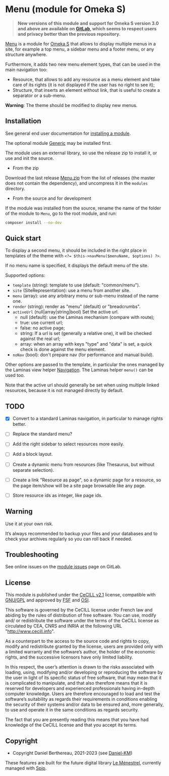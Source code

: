 Menu (module for Omeka S)
=========================

> __New versions of this module and support for Omeka S version 3.0 and above
> are available on [GitLab], which seems to respect users and privacy better
> than the previous repository.__

[Menu] is a module for [Omeka S] that allows to display multiple menus in a
site, for example a top menu, a sidebar menu and a footer menu, or any structure
anywhere.

Furthermore, it adds two new menu element types, that can be used in the main
navigation too:
- Resource, that allows to add any resource as a menu element and take care of
  its rights (it is not displayed if the user has no right to see it);
- Structure, that inserts an element without link, that is useful to create a
  separator or a sub-menu.

**Warning**: The theme should be modified to display new menus.


Installation
------------

See general end user documentation for [installing a module].

The optional module [Generic] may be installed first.

The module uses an external library, so use the release zip to install it, or
use and init the source.

* From the zip

Download the last release [Menu.zip] from the list of releases (the master does
not contain the dependency), and uncompress it in the `modules` directory.

* From the source and for development

If the module was installed from the source, rename the name of the folder of
the module to `Menu`, go to the root module, and run:

```sh
composer install --no-dev
```


Quick start
-----------

To display a second menu, it should be included in the right place in templates
of the theme with `<?= $this->navMenu($menuName, $options) ?>`.

If no menu name is specified, it displays the default menu of the site.

Supported options:
- `template` (string): template to use (default: "common/menu").
- `site` (SiteRepresentation): use a menu from another site.
- `menu` (array): use any arbitrary menu or sub-menu instead of the name one.
- `render` (string): render as "menu" (default) or "breadcrumbs".
- `activeUrl` (null|array|string|bool) Set the active url.
  - null (default): use the Laminas mechanism (compare with route);
  - true: use current url;
  - false: no active page;
  - string: If a url is set (generally a relative one), it will be checked
    against the real url;
  - array: when an array with keys "type" and "data" is set, a quick check is
    done against the menu element.
- `noNav` (bool): don't prepare nav (for performance and manual build).

Other options are passed to the template, in particular the ones managed by the
Laminas view helper [Navigation]. The Laminas helper `menu()` can be used too.

Note that the active url should generally be set when using multiple linked
resources, because it is not managed directly by default.


TODO
----

- [x] Convert to a standard Laminas navigation, in particular to manage rights better.
- [ ] Replace the standard menu?
- [ ] Add the right sidebar to select resources more easily.
- [ ] Add a block layout.
- [ ] Create a dynamic menu from resources (like Thesaurus, but without separate selection).
- [ ] Create a link "Resource as page", so a dynamic page for a resource, so the page item/show will be a site page browsable like any page.
- [ ] Store resource ids as integer, like page ids.


Warning
-------

Use it at your own risk.

It’s always recommended to backup your files and your databases and to check
your archives regularly so you can roll back if needed.


Troubleshooting
---------------

See online issues on the [module issues] page on GitLab.


License
-------

This module is published under the [CeCILL v2.1] license, compatible with
[GNU/GPL] and approved by [FSF] and [OSI].

This software is governed by the CeCILL license under French law and abiding by
the rules of distribution of free software. You can use, modify and/ or
redistribute the software under the terms of the CeCILL license as circulated by
CEA, CNRS and INRIA at the following URL "http://www.cecill.info".

As a counterpart to the access to the source code and rights to copy, modify and
redistribute granted by the license, users are provided only with a limited
warranty and the software’s author, the holder of the economic rights, and the
successive licensors have only limited liability.

In this respect, the user’s attention is drawn to the risks associated with
loading, using, modifying and/or developing or reproducing the software by the
user in light of its specific status of free software, that may mean that it is
complicated to manipulate, and that also therefore means that it is reserved for
developers and experienced professionals having in-depth computer knowledge.
Users are therefore encouraged to load and test the software’s suitability as
regards their requirements in conditions enabling the security of their systems
and/or data to be ensured and, more generally, to use and operate it in the same
conditions as regards security.

The fact that you are presently reading this means that you have had knowledge
of the CeCILL license and that you accept its terms.


Copyright
---------

* Copyright Daniel Berthereau, 2021-2023 (see [Daniel-KM])

These features are built for the future digital library [Le Ménestrel],
currently managed with [Spip].


[Menu]: https://github.com/Daniel-KM/Omeka-S-module-Menu
[Omeka S]: https://omeka.org/s
[Installing a module]: https://omeka.org/s/docs/user-manual/modules/#installing-modules
[Generic]: https://gitlab.com/Daniel-KM/Omeka-S-module-Generic
[Menu.zip]: https://gitlab.com/Daniel-KM/Omeka-S-module-Menu/-/releases
[Navigation]: https://docs.laminas.dev/laminas-navigation/helpers/menu
[Next]: https://github.com/Daniel-KM/Omeka-S-module-Next
[module issues]: https://gitlab.com/Daniel-KM/Omeka-S-module-Menu/issues
[CeCILL v2.1]: https://www.cecill.info/licences/Licence_CeCILL_V2.1-en.html
[GNU/GPL]: https://www.gnu.org/licenses/gpl-3.0.html
[FSF]: https://www.fsf.org
[OSI]: http://opensource.org
[Le Ménestrel]: http://www.menestrel.fr
[Spip]: https://spip.net
[GitLab]: https://gitlab.com/Daniel-KM
[Daniel-KM]: https://gitlab.com/Daniel-KM "Daniel Berthereau"
